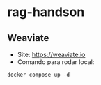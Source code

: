 # rag-handson

## Weaviate

- Site: <https://weaviate.io>
- Comando para rodar local:

```shell
docker compose up -d
```
